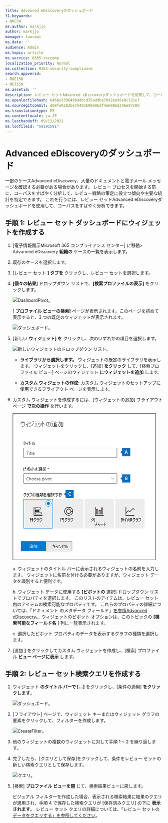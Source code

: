 ```yaml
---
title: Advanced eDiscoveryのダッシュボード
f1.keywords:
- NOCSH
ms.author: markjjo
author: markjjo
manager: laurawi
ms.date: ''
audience: Admin
ms.topic: article
ms.service: O365-seccomp
localization_priority: Normal
ms.collection: M365-security-compliance
search.appverid:
- MOE150
- MET150
ms.assetid: ''
description: レビュー セットAdvanced eDiscoveryダッシュボードを使用して、コーパスをすばやく分析し、レビュー戦略の策定に役立つ傾向や主要な統計を特定します。
ms.openlocfilehash: 6466e33964969d6cd75addba7092ee95e0c321ef
ms.sourcegitcommit: d08fe0282be75483608e96df4e6986d346e97180
ms.translationtype: MT
ms.contentlocale: ja-JP
ms.lasthandoff: 09/12/2021
ms.locfileid: "59191591"
---
```

# <a name="advanced-ediscovery-dashboard-for-review-sets"></a>Advanced eDiscoveryのダッシュボード

一部のケースAdvanced eDiscovery、大量のドキュメントと電子メール メッセージを確認する必要がある場合があります。 レビュー プロセスを開始する前に、コーパスをすばやく分析して、レビュー戦略の策定に役立つ傾向や主要な統計を特定できます。 これを行うには、レビュー セットAdvanced eDiscoveryダッシュボードを使用して、コーパスをすばやく分析できます。

## <a name="step-1-create-a-widget-on-the-review-set-dashboard"></a>手順 1: レビュー セット ダッシュボードにウィジェットを作成する

1. [電子情報開示Microsoft 365 コンプライアンス センター] に移動> Advanced eDiscovery **組織の** ケースの一覧を表示します。
  
2. 既存のケースを選択します。
  
3. [レビュー セット **] タブを** クリックし、レビュー セットを選択します。
  
4. **[個々の結果]** ドロップダウン リストで、**[検索プロファイルの表示]** をクリックします。 

   ![DashbordPivot。](../media/dashboardpivot.png)

   [ **プロファイル ビューの検索]** ページが表示されます。このページを初めて表示すると、3 つの既定のウィジェットが表示されます。

   ![ダッシュボード。](../media/dashboardonly.png)
  
5. [新しい **ウィジェット] を** クリックし、次のいずれかの項目を選択します。

   ![新しいウィジェットのドロップダウン リスト。](../media/NewWidgetDropdownBox.png)

   - **ライブラリから選択します。** ウィジェットの既定のライブラリを表示します。 ウィジェットをクリックし、[追加] **をクリック** して、[検索プロファイル ビュー] ページのウィジェット **にウィジェットを追加** します。
  
   - **カスタム ウィジェットの作成:** カスタム ウィジェットのセットアップに使用できるフライアウト ページを表示します。 

6. カスタム ウィジェットを作成するには、[ウィジェットの追加] フライアウト ページ **で次の操作** を行います。

   ![ウィジェットの作成。](../media/addwidget.png)

    a. ウィジェットのタイトル バーに表示されるウィジェットの名前を入力します。 ウィジェットに名前を付ける必要がありますが、ウィジェット データを識別すると便利です。

    b. ウィジェット データに使用する **[ピボットの** 選択] ドロップダウン リストでプロパティを選択します。 このリストのアイテムは、レビュー セット内のアイテムの検索可能なプロパティです。 これらのプロパティの詳細については、「ドキュメント のメタデータ フィールド」[を参照Advanced eDiscovery。](document-metadata-fields-in-Advanced-eDiscovery.md) ウィジェットのピボット オプションは、このトピックの **[検索可能なフィールド名** ] 列に一覧表示されます。

    c. 選択したピボット プロパティのデータを表示するグラフの種類を選択します。

  6. [追加 **]** をクリックしてカスタム ウィジェットを作成し、[検索] プロファイル **ビュー ページに表示** します。

## <a name="step-2-create-a-review-set-search-query"></a>手順 2: レビュー セット検索クエリを作成する

1. ウィジェット **のタイトル バーで [...]** をクリックし、[条件の適用] **をクリックします**。

   ![ダッシュボード。](../media/searchprofilehome.png)

2. [フライアウト] ページで、ウィジェット キーまたはウィジェット グラフの要素をクリックして、フィルターを作成します。

   ![CreateFilter。](../media/applyconditionfilter.png)

3. 他のウィジェットの複数のウィジェットに対して手順 1 ~ 2 を繰り返します。 

4. 完了したら、[クエリとして保存]をクリックして、条件をレビュー セットの新しい検索クエリとして保存します。

   ![クエリ。](../media/savequery.png)

5. [検索] **プロファイル ビューを閉** じて、検索結果ビューに戻します。

   ビジュアル フィルターを作成した場合、表示される検索結果に結果のクエリが適用され、手順 4 で保存した検索クエリが [保存済みクエリ] の下に **表示されます**。 レビュー セット クエリの詳細については、「レビュー セットの [データをクエリする」を参照してください](review-set-search.md)。
